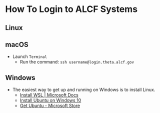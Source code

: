 # How To Login to ALCF Systems

## Linux

## macOS

- Launch `Terminal`
  - Run the command: `ssh username@login.theta.alcf.gov`

## Windows

- The easiest way to get up and running on Windows is to install Linux.
  - [Install WSL | Microsoft Docs](https://docs.microsoft.com/en-us/windows/wsl/install)
  - [Install Ubuntu on Windows 10](https://ubuntu.com/tutorials/ubuntu-on-windows#1-overview)
  - [Get Ubuntu - Microsoft Store](https://www.microsoft.com/en-us/p/ubuntu/9nblggh4msv6?activetab=pivot:overviewtab)
